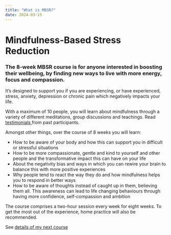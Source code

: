 ```yaml
---
title: "What is MBSR?"
date: 2024-03-15
---
```

# Mindfulness-Based Stress Reduction

### The 8-week MBSR course is for anyone interested in boosting their wellbeing, by finding new ways to live with more energy, focus and compassion.

It’s designed to support you if you are experiencing, or have experienced, stress, anxiety, depression or chronic pain which negatively impacts your life.

With a maximum of 10 people, you will learn about mindfulness through a variety of different meditations, group discussions and teachings. Read [testimonials ](/testimonials)from past participants. 

Amongst other things, over the course of 8 weeks you will learn:

* How to be aware of your body and how this can support you in difficult or stressful situations
* How to be more compassionate, gentle and kind to yourself and other people and the transformative impact this can have on your life
* About the negativity bias and ways in which you can rewire your brain to balance this with more positive experiences
* Why people tend to react the way they do and how mindfulness helps you to respond in better ways
* How to be aware of thoughts instead of caught up in them, believing them all. This awareness can lead to life changing behaviours through having more confidence, self-compassion and ambition

The course comprises a two-hour session every week for eight weeks. To get the most out of the experience, home practice will also be recommended.

See [details of my next course](/courses)